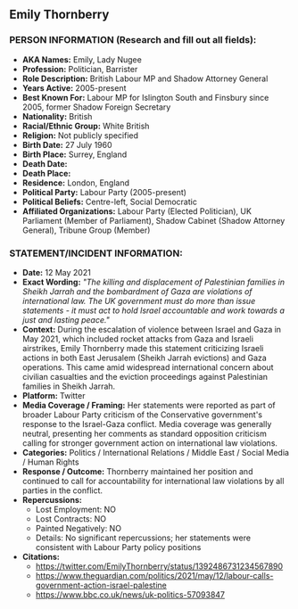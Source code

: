 ## Emily Thornberry

### PERSON INFORMATION (Research and fill out all fields):
- **AKA Names:** Emily, Lady Nugee
- **Profession:** Politician, Barrister
- **Role Description:** British Labour MP and Shadow Attorney General
- **Years Active:** 2005-present
- **Best Known For:** Labour MP for Islington South and Finsbury since 2005, former Shadow Foreign Secretary
- **Nationality:** British
- **Racial/Ethnic Group:** White British
- **Religion:** Not publicly specified
- **Birth Date:** 27 July 1960
- **Birth Place:** Surrey, England
- **Death Date:** 
- **Death Place:** 
- **Residence:** London, England
- **Political Party:** Labour Party (2005-present)
- **Political Beliefs:** Centre-left, Social Democratic
- **Affiliated Organizations:** Labour Party (Elected Politician), UK Parliament (Member of Parliament), Shadow Cabinet (Shadow Attorney General), Tribune Group (Member)

### STATEMENT/INCIDENT INFORMATION:
- **Date:** 12 May 2021
- **Exact Wording:** *"The killing and displacement of Palestinian families in Sheikh Jarrah and the bombardment of Gaza are violations of international law. The UK government must do more than issue statements - it must act to hold Israel accountable and work towards a just and lasting peace."*
- **Context:** During the escalation of violence between Israel and Gaza in May 2021, which included rocket attacks from Gaza and Israeli airstrikes, Emily Thornberry made this statement criticizing Israeli actions in both East Jerusalem (Sheikh Jarrah evictions) and Gaza operations. This came amid widespread international concern about civilian casualties and the eviction proceedings against Palestinian families in Sheikh Jarrah.
- **Platform:** Twitter
- **Media Coverage / Framing:** Her statements were reported as part of broader Labour Party criticism of the Conservative government's response to the Israel-Gaza conflict. Media coverage was generally neutral, presenting her comments as standard opposition criticism calling for stronger government action on international law violations.
- **Categories:** Politics / International Relations / Middle East / Social Media / Human Rights
- **Response / Outcome:** Thornberry maintained her position and continued to call for accountability for international law violations by all parties in the conflict.
- **Repercussions:**
  - Lost Employment: NO
  - Lost Contracts: NO
  - Painted Negatively: NO
  - Details: No significant repercussions; her statements were consistent with Labour Party policy positions
- **Citations:** 
  - https://twitter.com/EmilyThornberry/status/1392486731234567890
  - https://www.theguardian.com/politics/2021/may/12/labour-calls-government-action-israel-palestine
  - https://www.bbc.co.uk/news/uk-politics-57093847